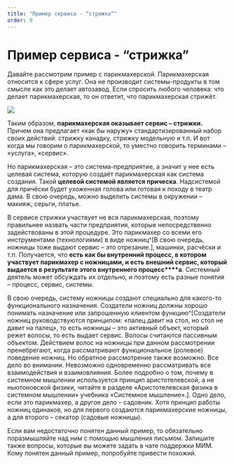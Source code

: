 ```yaml
---
title: "Пример сервиса - “стрижка”"
order: 9
---
```


# Пример сервиса - “стрижка”

Давайте рассмотрим пример с парикмахерской. Парикмахерская относится к сфере услуг. Она не производит системы-продукты в том смысле как это делает автозавод. Если спросить любого человека: что делает парикмахерская, то он ответит, что парикмахерская стрижёт.

![](/ru/systems-thinking-introduction/Haircut_Service_Example.png)

Таким образом, **парикмахерская оказывает сервис – стрижки.** Причем она предлагает «как бы наружу» стандартизированный набор своих действий: стрижку канадку, стрижку модельную и т.п. И вот когда мы говорим о парикмахерской, то уместно говорить терминами – «услуга», «сервис».

Но парикмахерская – это система-предприятие, а значит у нее есть целевая система, которую создаёт парикмахерская как система создания. Такой **целевой системой является прическа**. Надсистемой для причёски будет ухоженная голова или готовая к походу в театр дама. В свою очередь, можно выделить системы в окружении – макияж, серьги, платье.

В сервисе стрижки участвует не вся парикмахерская, поэтому правильнее назвать части предприятия, которые непосредственно задействованы в этой процедуре. Это парикмахер со всеми его инструментами (технологиями) в виде ножниц^[В свою очередь, ножницы тоже выдают сервис – это отрезание.], машинки, расчёски и т.п. Получается, что **есть как бы внутренний процесс, в котором участвует парикмахер с ножницами, и есть внешний сервис, который выдается в результате этого внутреннего процесс****а**. Системный деятель может обсуждать их отдельно, и поэтому есть разные понятия – процесс, сервис, системы.

В свою очередь, систему ножницы создают специально для какого-то функционального назначения. Создатели ножниц должны хорошо понимать назначение или запрошенную клиентом функцию^[Создатели ножниц руководствуются принципом: «палец давит на стол, но стол не давит на палец», то есть ножницы – это активный объект, который режет волосы, то есть выдает сервис. Волосы считаются пассивным объектом. Действием волос на ножницы при данном рассмотрении пренебрегают, когда рассматривают функциональное (ролевое) поведение ножниц. Но обратное рассмотрение также возможно. Все дело во внимании. Невозможно одновременно рассматривать все взаимодействия и взаимовлияния. Более подробно о том, почему в системном мышлении используется принцип аристотелевской, а не ньютоновской физики, читайте в разделе «Аристотелевская физика в системном мышлении» учебника «Системное мышление».]. Одно дело, если это парикмахер, а другое дело – садовник. Хотя принцип работы ножниц одинаков, но для первого создаются парикмахерские ножницы, а для второго – секатор (садовые ножницы).

Если вам недостаточно понятен данный пример, то обязательно поразмышляйте над ним с помощью мышления письмом. Запишите также вопросы, которые вы можете задать в чате поддержки МИМ. Кому понятен данный пример, попробуйте привести похожий.